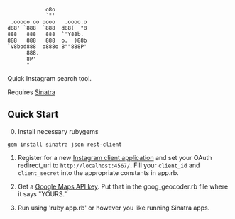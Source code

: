 ```
            o8o
            `"'
 .ooooo oo oooo   .oooo.o
d88' `888  `888  d88(  "8
888   888   888  `"Y88b.
888   888   888  o.  )88b
`V8bod888  o888o 8""888P'
      888.
      8P'
      "
```


Quick Instagram search tool.

Requires [Sinatra](http://www.sinatrarb.com/)

## Quick Start

0. Install necessary rubygems

```
gem install sinatra json rest-client
```

1. Register for a new [Instagram client application](http://instagram.com/developer/clients/register/) and set your OAuth redirect_uri to `http://localhost:4567/`. Fill your `client_id` and `client_secret` into the appropriate constants in app.rb.

2. Get a [Google Maps API key](https://developers.google.com/maps/documentation/javascript/tutorial#api_key). Put that in the goog_geocoder.rb file where it says "YOURS."

2. Run using 'ruby app.rb' or however you like running Sinatra apps.

